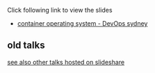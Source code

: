Click following link to view the slides
- [container operating system - DevOps sydney](https://talks.godoc.org/github.com/binchenx/talks/cos2.slide)


## old talks
[see also other talks hosted on slideshare](https://www.slideshare.net/BinChen3/presentations)
